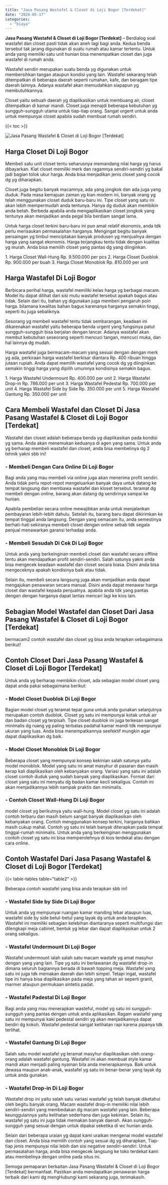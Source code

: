 ```yaml
---
title: "Jasa Pasang Wastafel & Closet di Loji Bogor [Terdekat]"
date: "2024-05-17"
categories: 
  - "biaya"
---
```


**Jasa Pasang Wastafel & Closet di Loji Bogor \[Terdekat\]** – Berdialog soal wastafel dan closet pasti tidak akan aneh lagi bagi anda. Kedua benda tersebut tak jarang digunakan di suatu rumah atau kamar tertentu. Untuk anda yang memiliki satu unit hunian bisa menempatkan closet dan juga wastafel di rumah anda.

Wastafel sendiri merupakan suatu benda yg digunakan untuk membersihkan tangan ataupun kondisi yang lain. Wastafel sekarang telah ditempatkan di beberapa daerah seperti rumahan, kafe, dan beragam tipe daerah lainnya. Adanya wastafel akan memudahkan siapapun yg membutuhkannya.

Closet yaitu sebuah daerah yg diaplikasikan untuk membuang air, closet ditempatkan di kamar mandi. Closet juga menajdi beberapa kebutuhan yg sungguh-sungguh utama untuk tiap-tiap orang. Sangat urgent untuk anda untuk mempunyai closet apabila sudah membuat rumah sendiri.

{{< toc >}}

![Jasa Pasang Wastafel & Closet di Loji Bogor [Terdekat]](/images/wastafel-closet-murah64.png)

## Harga Closet Di Loji Bogor

Membeli satu unit closet tentu seharusnya memandang nilai harga yg harus dibayarkan. Kiat closet memiliki merk dan ragamnya sendiri-sendiri yg bakal jadi bagian tolok ukur harga. Anda bisa menjadikan jenis closet yang cocok dg yg diharapkan.

Closet juga begitu banyak macamnya, ada yang jongkok dan ada juga yang duduk. Pada masa kemajuan zaman yg kian modern ini, banyak orang yg telah menggunakan closet duduk baru-baru ini. Tipe closet yang satu ini akan lebih mempermudah anda tentunya. Hanya dg duduk akan membikin anda betah. Berbeda apabila anda mengaplikasikan closet jongkok yang tentunya akan menjadikan anda pegal bila berdiam sangat lama.

Untuk harga closet terkini baru-baru ini pun amat relatif ekonomis, anda tdk perlu merisaukan permasalahan harganya. Mengingat begitu banyak persaingan yg timbul menciptakan banyak produsen yg menjualnya dengan harga yang sangat ekonomis. Harga terjangkau tentu tidak dengan kualitas yg murah. Anda bisa memilih closet yang pantas dg yang diinginkan.

1\. Harga Closet Wall-Hung Rp. 9.500.000 per pcs 2. Harga Closet Duoblok Rp. 900.000 per buah 3. Harga Closet Monoblok Rp. 810.000 per unit

## Harga Wastafel Di Loji Bogor

Berbicara perihal harga, wastafel memiliki kelas harga yg berbagai macam. Model itu dapat dilihat dari sisi mutu wastafel tersebut apakah bagus atau tidak. Selain dari itu, bahan yg digunakan juga memberi pengaruh poin harga. bilamana kwalitas bahan bagus karenanya harganya semakin tinggi, seperti itu juga sebaliknya.

Sesorang yg membeli wastafel tentu tidak sembarangan, keadaan ini dikarenakan wastafel yaitu beberapa benda urgent yang fungsinya patut sungguh-sungguh bisa berjalan dengan lancar. Adanya wastafel akan membut kebutuhan seseorang seperti mencuci tangan, mencuci muka, dan hal lainnya dg mudah.

Harga wastafel juga bermacam-macam yang sesuai dengan dengan merk yg ada, perkiraan harga wastafel berkisar diantara Rp. 400 ribuan hingga jutaan rupiah. Anda dapat memilih wastafel yang cocok dg yg diinginkan. semakin tinggi harga yang dipilih umumnya kondisinya semakin bagus.

1\. Harga Wastafel Undermount Rp. 400.000 per unit 2. Harga Wastafel Drop-in Rp. 786.000 per unit 3. Harga Wastafel Pedestal Rp. 700.000 per unit 4. Harga Wastafel Side by Side Rp. 350.000 per unit 5. Harga Wastafel Gantung Rp. 350.000 per unit

## Cara Membeli Wastafel dan Closet Di Jasa Pasang Wastafel & Closet di Loji Bogor \[Terdekat\]

Wastafel dan closet adalah beberapa benda yg diaplikasikan pada kondisi yg sama. Anda akan menemukan keduanya di agen yang sama. Untuk anda yg berharap membeli wastafel dan closet, anda bisa membelinya dg 2 tehnik yakni sbb ini!

### \- Membeli Dengan Cara Online Di Loji Bogor

Bagi anda yang mau membeli via online juga akan menerima profit sendiri. Anda tidak perlu repot-repot mengeluarkan banyak daya untuk datang ke tempat langsung dan membawa wastafel dan kloset tersebut. teramat dg membeli dengan online, barang akan datang dg sendirinya sampai ke hunian.

Apabila pembelian secara online mewajibkan anda untuk menjalankan pembayaran lebih-lebih dahulu. Setelah itu, barang baru dapat dikirimkan ke tempat tinggal anda langsung. Dengan yang semacam itu, anda semestinya berhati-hati sekiranya membeli closet dengan online sebab tdk segala penjual menawarkan garansi terhadap anda.

### \- Membeli Sesudah Di Cek Di Loji Bogor

Untuk anda yang berkeinginan membeli closet dan wastafel secara offline tentu akan mendapatkan profit sendiri-sendiri. Salah satunya yakni anda bisa mengecek keadaan wastafel dan closet secara biasa. Disini anda bisa mengeceknya apakah kondisinya baik atau tidak.

Selain itu, membeli secara langsung juga akan menjadikan anda dapat mengajukan penawaran secara manual. Disini anda dapat menawar harga closet dan wastafel kepada penjualnya. apabila anda tdk yang pantas dengan dengan harganya dapat lantas mencari lagi ke kios lain.

## Sebagian Model Wastafel dan Closet Dari Jasa Pasang Wastafel & Closet di Loji Bogor \[Terdekat\]

bermacam2 contoh wastafel dan closet yg bisa anda terapkan sebagaimana berikut!

## Contoh Closet Dari Jasa Pasang Wastafel & Closet di Loji Bogor \[Terdekat\]

Untuk anda yg berharap membikin closet, ada sebagian model closet yang dapat anda pakai sebagaimana berikut:

### \- Model Closet Duoblok Di Loji Bogor

Bagian model closet yg teramat tepat guna untuk anda gunakan selanjutnya merupakan contoh duoblok. Closet yg satu ini mempunyai kotak untuk air dan badan closet yg terpisah. Tipe closet duoblok ini juga terkesan sangat minimalis dg ruang yg paling terbatas padahal kamar mandi tdk mempunyai ukuran yang luas. Anda bisa menempatkannya seefektif mungkin agar dapat diaplikasikan dg baik.

### \- Model Closet Monoblok Di Loji Bogor

Beberapa closet yang mempunyai konsep kekinian salah satunya yaitu model monoblok. Model yang satu ini amat masyhur di pasaran dan masih kerap kali diaplikasikan oleh kebanyakan orang. Variasi yang satu ini adalah closet contoh duduk yang sudah banyak yang diaplikasikan. Format dari closet yang satu ini menyatu dg badan kamar kecil sekaligus. Contoh ini akan menjadikannya lebih nampak praktis dan minimalis.

### \- Contoh Closet Wall-Hung Di Loji Bogor

model closet yg berikutnya yaitu wall-hung. Model closet yg satu ini adalah contoh terbaru dan masih belum sangat banyak diaplikasikan oleh kebanyakan orang. Contoh menggunakan konsep terkini, harganya bahkan masih cukup mahal. Contoh yg satu ini telah banyak diterapkan pada tempat tinggal-rumah minimalis. Untuk anda yang berkeinginan menggunakan contoh closet yg satu ini bisa memperolehnya di kios terdekat atau dengan cara online.

## Contoh Wastafel Dari Jasa Pasang Wastafel & Closet di Loji Bogor \[Terdekat\]

{{< table-tables table="table2" >}}

Beberapa contoh wastafel yang bisa anda terapkan sbb ini!

### \- Wastafel Side by Side Di Loji Bogor

Untuk anda yg mempunyai ruangan kamar manding lebar ataupun luas, wastafel side by side betul-betul yang layak dg untuk anda terapkan. Wastafel ini memiliki sebagian kelebihan diantaranya seperti multifungsi dan dilengkapi meja cabinet, bentuk yg lebar dan dapat diaplikasikan untuk 2 orang sekaligus.

### \- Wastafel Undermount Di Loji Bogor

Wastafel undermount ialah salah satu macam wastafe yg amat masyhur dengan yang yang lain. Tipe yg satu ini berlawanan dg wastafel drop-in dimana seluruh bagiannya berada di bawah topping meja. Wastafel yang satu ini juga tdk memakan daerah dan lebih simpel. Tetapi ingat, wastafel tipe ini hanya bisa diaplikasikan pada meja yang tahan air seperti granit, marmer ataupun permukaan sintetis padat.

### \- Wastafel Padestal Di Loji Bogor

Bagi anda yang mau menerapkan wasteful, model yg satu ini sungguh-sungguh yang pantas dengan untuk anda aplikasikan. Ragam wastafel yang satu ini mempunyai kaki pedestal sendiri yg akan menjadikannya dapat berdiri dg kokoh. Wastafel pedestal sangat kelihatan rapi karena pipanya tdk terlihat.

### \- Wastafel Gantung Di Loji Bogor

Salah satu model wastafel yg teramat masyhur diaplikasikan oleh orang-orang adalah wastafel gantung. Wastafel ini akan membuat style kamar mandi akan menjadi paling nyaman bila anda menerapkannya. Baik untuk dewasa maupun anak-anak, wastafel yg satu ini benar-benar yang layak dg untuk anda gunakan.

### \- Wastafel Drop-in Di Loji Bogor

Wastafel drop ini yaitu salah satu variasi wastafel yg telah banyak diketahui oleh begitu banyak orang. Macam wastafel drop-in memiliki nilai lebih sendiri-sendiri yang membedakan dg macam wastafel yang lain. Beberapa keunggulannya yaitu kelihatan sederhana dan juga kekinian. Selain itu, wastafel yg satu ini juga tidak memakan banyak daerah. Akan sungguh-sungguh yang sesuai dengan untuk dipakai seketika di wc hunian anda.

Selain dari beberapa uraian yg dapat kami uraikan mengenai model wastafel dan closet. Anda bisa memilih contoh yang sesuai dg yg diharapkan, Tiap-tiap jenis mempunyai nilai lebih dan sisi negative sendiri-sendiri. Untuk permasalahan harga, anda bisa mengecek langsung ke toko terdekat kami atau membelinya dengan online pada situs ini.

Semoga pemaparan berkaitan Jasa Pasang Wastafel & Closet di Loji Bogor \[Terdekat\] bermanfaat. Pastikan anda mendapatkan penawaran harga terbaik dari kami dg mengHubungi kami sekarang juga, terimakasih.
